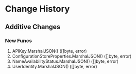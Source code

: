 # Change History

## Additive Changes

### New Funcs

1. APIKey.MarshalJSON() ([]byte, error)
1. ConfigurationStoreProperties.MarshalJSON() ([]byte, error)
1. NameAvailabilityStatus.MarshalJSON() ([]byte, error)
1. UserIdentity.MarshalJSON() ([]byte, error)
